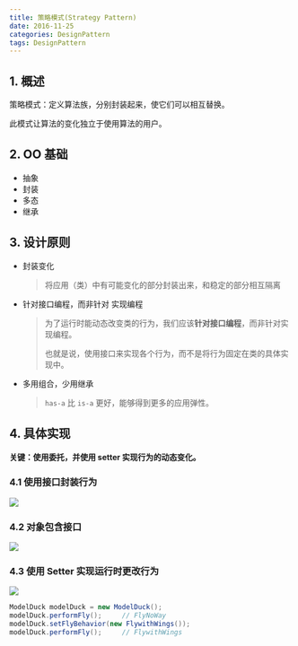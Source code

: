 ```yaml
---
title: 策略模式(Strategy Pattern)
date: 2016-11-25
categories: DesignPattern
tags: DesignPattern
---
```


## 1. 概述

策略模式：定义算法族，分别封装起来，使它们可以相互替换。

此模式让算法的变化独立于使用算法的用户。


<!-- more -->

## 2. OO 基础

- 抽象
- 封装
- 多态
- 继承

## 3. 设计原则

- 封装变化

  > 将应用（类）中有可能变化的部分封装出来，和稳定的部分相互隔离

- 针对接口编程，而非针对 实现编程

  > 为了运行时能动态改变类的行为，我们应该**针对接口编程**，而非针对实现编程。
  >
  > 也就是说，使用接口来实现各个行为，而不是将行为固定在类的具体实现中。

- 多用组合，少用继承

  > `has-a` 比 `is-a` 更好，能够得到更多的应用弹性。


<!-- more -->

## 4.  具体实现

**关键：使用委托，并使用 setter 实现行为的动态变化。**

### 4.1 使用接口封装行为

![](http://ww3.sinaimg.cn/large/65e4f1e6gw1f9psjbgdc1j20le0a6mxh.jpg)



### 4.2 对象包含接口

![](http://ww4.sinaimg.cn/large/65e4f1e6gw1f9pszct1akj20tz0efab4.jpg)

### 4.3 使用 Setter 实现运行时更改行为

![](http://ww3.sinaimg.cn/large/65e4f1e6jw1f9ptf31737j20tu0fcq43.jpg)

```java
ModelDuck modelDuck = new ModelDuck();
modelDuck.performFly();		// FlyNoWay
modelDuck.setFlyBehavior(new FlywithWings());
modelDuck.performFly();		// FlywithWings
```
